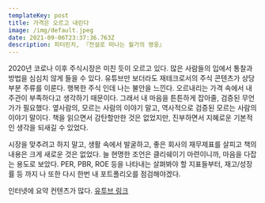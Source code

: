 ```yaml
---
templateKey: post
title: 가격은 오르고 내린다
image: /img/default.jpeg
date: 2021-09-06T23:37:36.763Z
description: 피터린치, 『전설로 떠나는 월가의 영웅』
---
```

2020년 코로나 이후 주식시장은 미친 듯이 오르고 있다. 많은 사람들의 입에서 통찰과 방법을 심심치 않게 들을 수 있다. 유튜브만 보더라도 재테크로서의 주식 콘텐츠가 상당 부분 주류를 이룬다. 행복한 주식 인데 나는 불안을 느낀다.  오르내리는 가격 속에서 내 주관이 부족하다고 생각하기 때문이다. 그래서 내 마음을 튼튼하게 잡아줄, 검증된 무언가가 필요했다. 옆사람의, 모르는 사람의 이야기 말고, 역사적으로 검증된 모르는 사람의 이야기 말이다. 책을 읽으면서 감탄할만한 것은 없었지만, 진부하면서 지혜로운 기본적인 생각을 되새길 수 있었다.

시장을 맞추려고 하지 말고, 생활 속에서 발굴하고, 좋은 회사의 재무제표를 살피고 책의 내용은 크게 새로운 것은 없었다. 늘 현명한 조언은 클리쉐이기 마련이니까, 마음을 다잡는 용도로 보았다. PER, PBR, ROE 등을 나타내는 살펴봐야 할 지표들부터, 재고/성장률 등 까지 나 또한 다시 한번 내 포트폴리오를 점검해야겠다.

인터넷에 요약 컨텐츠가 많다. [유투브 링크](https://www.youtube.com/watch?v=aoYxZJrG6a8)
